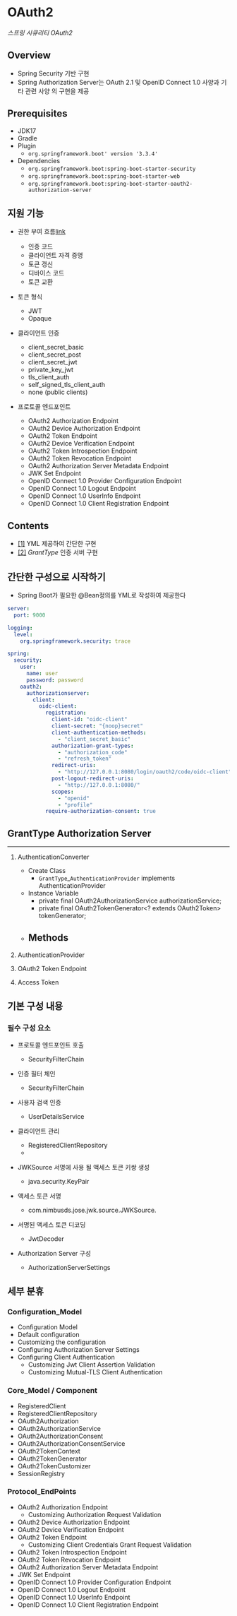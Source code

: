 # OAuth2
 _스프링 시큐리티 OAuth2_ 

## Overview

- Spring Security 기반 구현
- Spring Authorization Server는 OAuth 2.1 및 OpenID Connect 1.0 사양과 기타 관련 사양 의 구현을 제공

## Prerequisites

- JDK17
- Gradle
- Plugin
  - `org.springframework.boot' version '3.3.4'`
- Dependencies 
  - `org.springframework.boot:spring-boot-starter-security`
  - `org.springframework.boot:spring-boot-starter-web`
  - `org.springframework.boot:spring-boot-starter-oauth2-authorization-server`


## 지원 기능

- 권한 부여 흐름[link](#)
  -  인증 코드
  -  클라이언트 자격 증명
  -  토큰 갱신
  -  디바이스 코드
  -  토큰 교환
   
- 토큰 형식
  - JWT
  - Opaque
    
- 클라이언트 인증
  - client_secret_basic
  - client_secret_post
  - client_secret_jwt
  - private_key_jwt
  - tls_client_auth
  - self_signed_tls_client_auth
  - none (public clients)
    
- 프로토콜 엔드포인트
  - OAuth2 Authorization Endpoint
  - OAuth2 Device Authorization Endpoint
  - OAuth2 Token Endpoint
  - OAuth2 Device Verification Endpoint
  - OAuth2 Token Introspection Endpoint
  - OAuth2 Token Revocation Endpoint
  - OAuth2 Authorization Server Metadata Endpoint
  - JWK Set Endpoint
  - OpenID Connect 1.0 Provider Configuration Endpoint
  - OpenID Connect 1.0 Logout Endpoint
  - OpenID Connect 1.0 UserInfo Endpoint
  - OpenID Connect 1.0 Client Registration Endpoint




Contents
---
- [[1]](#간단한-구성으로-시작하기) YML 제공하여 간단한 구현
- [[2]](#GrantType-Authorization-Server) _GrantType_ 인증 서버 구현

## 간단한 구성으로 시작하기

- Spring Boot가 필요한 @Bean정의를 YML로 작성하여 제공한다 
```yml
server:
  port: 9000

logging:
  level:
    org.springframework.security: trace

spring:
  security:
    user:
      name: user
      password: password
    oauth2:
      authorizationserver:
        client:
          oidc-client:
            registration:
              client-id: "oidc-client"
              client-secret: "{noop}secret"
              client-authentication-methods:
                - "client_secret_basic"
              authorization-grant-types:
                - "authorization_code"
                - "refresh_token"
              redirect-uris:
                - "http://127.0.0.1:8080/login/oauth2/code/oidc-client"
              post-logout-redirect-uris:
                - "http://127.0.0.1:8080/"
              scopes:
                - "openid"
                - "profile"
            require-authorization-consent: true
```

## GrantType Authorization Server

---
1. AuthenticationConverter
   - Create Class 
     - `GrantType`_`AuthenticationProvider` implements AuthenticationProvider
   - Instance Variable
     -  private final OAuth2AuthorizationService authorizationService;
     - private final OAuth2TokenGenerator<? extends OAuth2Token> tokenGenerator;
   - Methods
     -        
2. AuthenticationProvider

3. OAuth2 Token Endpoint

4. Access Token









## 기본 구성 내용

### 필수 구성 요소

- 프로토콜 엔드포인트 호출
  - SecurityFilterChain

- 인증 필터 체인 
   - SecurityFilterChain

- 사용자 검색 인증 
  - UserDetailsService

- 클라이언트 관리 
  - RegisteredClientRepository
  - 
- JWKSource 서명에 사용 될 액세스 토큰 키쌍 생성
  - java.security.KeyPair
    
- 액세스 토큰 서명
  - com.nimbusds.jose.jwk.source.JWKSource.

- 서명된 액세스 토큰 디코딩
  - JwtDecoder

- Authorization Server 구성
  - AuthorizationServerSettings


## 세부 분휴

### Configuration_Model
- Configuration Model
- Default configuration
- Customizing the configuration
- Configuring Authorization Server Settings
- Configuring Client Authentication
  - Customizing Jwt Client Assertion Validation
  - Customizing Mutual-TLS Client Authentication

### Core_Model / Component

- RegisteredClient
- RegisteredClientRepository
- OAuth2Authorization
- OAuth2AuthorizationService
- OAuth2AuthorizationConsent
- OAuth2AuthorizationConsentService
- OAuth2TokenContext
- OAuth2TokenGenerator
- OAuth2TokenCustomizer
- SessionRegistry

### Protocol_EndPoints

- OAuth2 Authorization Endpoint
  - Customizing Authorization Request Validation
- OAuth2 Device Authorization Endpoint
- OAuth2 Device Verification Endpoint
- OAuth2 Token Endpoint
  - Customizing Client Credentials Grant Request Validation
- OAuth2 Token Introspection Endpoint
- OAuth2 Token Revocation Endpoint
- OAuth2 Authorization Server Metadata Endpoint
- JWK Set Endpoint
- OpenID Connect 1.0 Provider Configuration Endpoint
- OpenID Connect 1.0 Logout Endpoint
- OpenID Connect 1.0 UserInfo Endpoint
- OpenID Connect 1.0 Client Registration Endpoint

















































































